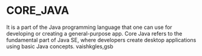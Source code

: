 # CORE_JAVA
It is a part of the Java programming language that one can use for developing or creating a general-purpose app.   Core Java refers to the fundamental part of Java SE, where developers create desktop applications using basic Java concepts. 
vaishkgles,gsb
